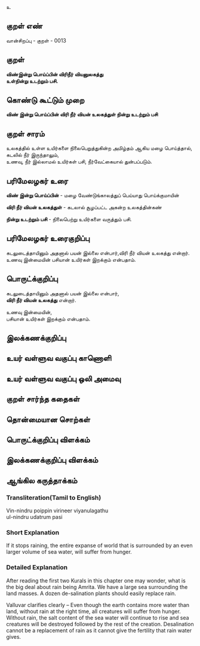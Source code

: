 உ

## குறள் எண் 

வான்சிறப்பு -  குறள் - 0013
## குறள் 

**விண்இன்று பொய்ப்பின் விரிநீர் வியனுலகத்து  
உள்நின்று உடற்றும் பசி.**  

## கொண்டு கூட்டும் முறை

**விண் இன்று பொய்ப்பின் விரி நீர் வியன் உலகத்துள் நின்று உடற்றும் பசி**

## குறள் சாரம் 
 
உலகத்தில் உள்ள உயிர்களை நிலைபெறுத்துகின்ற அமிழ்தம் ஆகிய மழை பொய்த்தால்,  
கடலில் நீர் இருந்தாலும்,  
உணவு, நீர் இல்லாமல் உயிர்கள் பசி, நீர்வேட்கையால் துன்பப்படும்.

## பரிமேலழகர் உரை

**விண் இன்று பொய்ப்பின்** - மழை வேண்டுங்காலத்துப் பெய்யாது பொய்க்குமாயின்  

**விரி நீர் வியன் உலகத்துள்** - கடலால் சூழப்பட்ட அகன்ற உலகத்தின்கண்  

**நின்று உடற்றும் பசி** - நிலைபெற்று உயிர்களை வருத்தும் பசி.

## பரிமேலழகர் உரைகுறிப்பு   

கடலுடைத்தாயினும் அதனால் பயன் இல்லை என்பார்,விரி நீர் வியன் உலகத்து என்றார்.  
உணவு இன்மையின் பசியான் உயிர்கள் இறக்கும் என்பதாம்.  


## பொருட்க்குறிப்பு 

கடலுடைத்தாயினும் அதனால் பயன் இல்லை என்பார்,  
**விரி நீர் வியன் உலகத்து** என்றார்.  

உணவு இன்மையின்,  
பசியான் உயிர்கள் இறக்கும் என்பதாம்.

## இலக்கணக்குறிப்பு  


## உயர் வள்ளுவ வகுப்பு காணொளி


## உயர் வள்ளுவ வகுப்பு ஒலி அமைவு 

 
## குறள் சார்ந்த கதைகள் 


## தொன்மையான சொற்கள்


## பொருட்க்குறிப்பு விளக்கம்


## இலக்கணக்குறிப்பு விளக்கம்


## ஆங்கில கருத்தாக்கம் 

### Transliteration(Tamil to English)
Vin-nindru poippin virineer viyanulagathu  
ul-nindru udatrum pasi  

### Short Explanation  
If it stops raining, the entire expanse of world that is surrounded by an even larger volume of sea water, will suffer from hunger.  

### Detailed Explanation 
After reading the first two Kurals in this chapter one may wonder, what is the big deal about rain being Amrita. We have a large sea surrounding the land masses. A dozen de-salination plants should easily replace rain.   

Valluvar clarifies clearly – Even though the earth contains more water than land, without rain at the right time, all creatures will suffer from hunger. Without rain, the salt content of the sea water will continue to rise and sea creatures will be destroyed followed by the rest of the creation. Desalination cannot be a replacement of rain as it cannot give the fertility that rain water gives.
  
  
